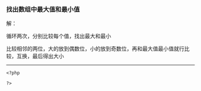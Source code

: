 ### 找出数组中最大值和最小值
解：

循环两次，分别比较每个值，找出最大和最小

比较相邻的两位，大的放到偶数位，小的放到奇数位，再和最大值最小值就行比较，互换，最后得出大小

***

```
<?php

?>
```
